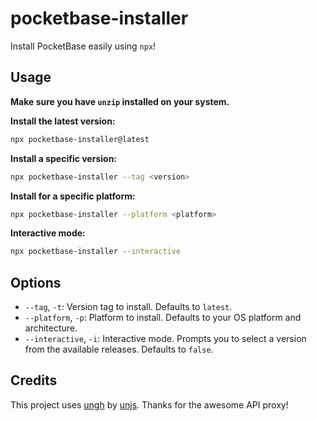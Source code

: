 # pocketbase-installer

Install PocketBase easily using `npx`!

## Usage

**Make sure you have `unzip` installed on your system.**

**Install the latest version:**

```bash
npx pocketbase-installer@latest
```

**Install a specific version:**

```bash
npx pocketbase-installer --tag <version>
```

**Install for a specific platform:**

```bash
npx pocketbase-installer --platform <platform>
```

**Interactive mode:**

```bash
npx pocketbase-installer --interactive
```

## Options

- `--tag`, `-t`: Version tag to install. Defaults to `latest`.
- `--platform`, `-p`: Platform to install. Defaults to your OS platform and architecture.
- `--interactive`, `-i`: Interactive mode. Prompts you to select a version from the available releases. Defaults to `false`.

## Credits

This project uses [ungh](https://unjs.io/packages/ungh) by [unjs](https://unjs.io/). Thanks for the awesome API proxy!
